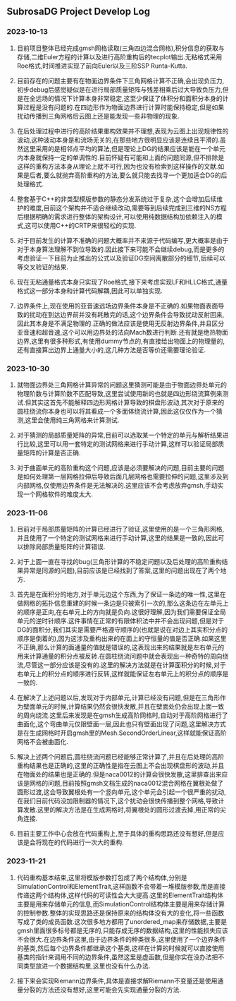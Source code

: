 ## SubrosaDG Project Develop Log

### 2023-10-13

1. 目前项目整体已经完成gmsh网格读取(三角四边混合网格),积分信息的获取与存储,二维Euler方程的计算以及进行高阶重构后的tecplot输出.无粘格式采用Roe格式,时间推进实现了前向Euler以及三阶SSP Runta-Kutta.

2. 目前存在的问题主要有在物面边界条件下三角网格计算不正确,会出现负压力,初步debug后感觉疑似是在进行局部质量矩阵与残差相乘后过大导致负压力,但是在全远场的情况下计算本身非常稳定,这至少保证了体积分和面积分本身的计算过程是没有问题的.在四边形作为物面边界进行计算时能保持稳定,但是如果扰动传播到三角网格后云图上还是能发现一些非物理的现象.

3. 在后处理过程中进行的高阶结果重构效果并不理想,表现为云图上出现规律性的波动,这种波动本身是和流场无关的,在那些地方很明显应该是连续且平滑的.虽然这里采用的是相邻点平均的算法,但是理论上DG的结果应该是能在一个单元内本身就保持一定的单调性的.目前怀疑有可能和上面的问题同源,但不排除是这样的重构方法本身从理论上就不可行,因为也没有检索到这样操作的文献.如果是后者,要么就抛弃高阶重构的方法,要么就只能去找寻一个更加适合DG的后处理格式.

4. 整套基于C++的非类型模版参数的静态分发系统过于复杂,这个会增加后续维护的难度,目前这个架构并不适合继续改动,需要等到后续完成到三维的NS方程后根据明确的需求进行整体的架构设计,可以使用纯数据结构加依赖注入的模式,这可以使用C++的CRTP来很轻松的实现.

5. 对于目前发生的计算不准确的问题大概率并不来源于代码编写,更大概率是由于对于本身算法理解不到位导致的.因此接下来可能不会继续debug,而是更多的考虑验证一下目前为止推出的公式以及验证DG空间离散部分的细节,后续可以等交叉验证的结果.

6. 现在无粘通量格式本身只实现了Roe格式,接下来考虑实现LF和HLLC格式,通量格式这一部分本身和计算代码解耦,因此可以单独实现.

7. 边界条件上,现在使用的亚音速远场边界条件本身是不正确的.如果物面表面导致的扰动在到达边界前并没有耗散完的话,这个边界条件会导致扰动反射回来,因此其本身是不满足物理的.正确的做法应该是使用无反射边界条件,并且区分亚音速和超音速,这个可以用边界处的法向Mach数进行判断.还有就是绝热物面边界,这里有很多种形式,有使用dummy节点的,有直接给出物面上的物理量的,还有直接算出边界上通量大小的,这几种方法是否等价还需要理论验证.

### 2023-10-30

1. 就物面边界处三角网格计算异常的问题这里猜测可能是由于物面边界处单元的物理阶数与计算阶数不匹配导致,这里尝试使用新的也就是四边形绕流算例来测试.但其实这首先不能解释四边形网格计算导致的棋盘形波动,其次对于原来的圆柱绕流你本身也可以将其看成一个多面体绕流计算,因此这仅仅作为一个猜测,这里会使用纯三角网格来计算测试.

2. 对于猜测的局部质量矩阵的异常,目前可以选取某一个特定的单元与解析结果进行比较,这里可以用一套特定的测试网格来进行手动计算,这样可以验证局部质量矩阵的计算是否正确.

3. 对于曲面单元的高阶重构这个问题,应该是必须要解决的问题,目前主要的问题是如何处理第一层网格拉伸后导致后面几层网格也需要拉伸的问题,这里涉及到内部网格,仅使用边界条件是无法解决的.这里应该不会考虑放弃gmsh,手动实现一个网格软件的难度太大.

### 2023-11-06

1. 目前对于局部质量矩阵的计算已经进行了验证,这里使用的是一个三角形网格,并且使用了一个特定的测试网格来进行手动计算,这里的结果是一致的,因此可以排除局部质量矩阵的计算错误.

2. 对于上面一直在寻找的bug(三角形计算的不稳定问题以及后处理的高阶重构结果异常是同源的问题),目前应该是已经找到了答案,这里的问题出现在了两个地方.

3. 首先是在面积分的地方,对于单元边这个东西,为了保证一条边的唯一性,这里在做网格的拓扑信息重建的时候一条边是只被索引一次的,那么这条边在左单元上的顺序是正向,在右单元上的方向就是负向.这很好理解,因为我们需要保证全局单元的逆时针顺序.这件事情在正常的有限体积法中并不会出现问题,但是对于DG的面积分,我们其实是需要严格遵守顺序的(也就是说在对边上其实积分点的顺序是倒着的),因为这涉及重构出来的在面上的守恒量的值是否正确.如果这里不正确,那么计算的面通量的值就是错误的,这表现出来的结果就是左右单元的用来计算通量的积分点被反转.在圆柱绕流问题中就会表现出一种奇特的周向绕流,尽管这一部分应该是没有的.这里的解决方法就是在计算面积分的时候,对于右单元上的积分点的顺序进行反转,这样就能保证左右单元上的积分点的顺序是一致的.

4. 在解决了上述问题以后,发现对于内部单元,计算已经没有问题,但是在三角形作为壁面单元的时候,计算结果仍然会很快发散,并且在壁面处仍会出现上面一致的周向绕流.这里后来发现是在gmsh生成高阶网格时,自动对于高阶网格进行了曲面化,这个弯曲单元仅限壁面一层,因此也只有壁面出现了问题,这里解决方式是在生成网格时开启gmsh里的Mesh.SecondOrderLinear,这样就能保证高阶网格不会被曲面化.

5. 解决上述两个问题后,圆柱绕流问题已经能够正常计算了,并且在后处理的高阶重构结果也是正确的,这里的正确性是指在云图上不会出现棋盘形的波动,并且在物面处的结果也是正确的.但是naca0012的计算会很快发散,这里排查出来应该是网格的问题,目前按照gmsh文档生成的naca0012混合网格在翼根处做了圆形过渡,这会导致翼根处有一个竖向单元,这个单元会引起一个很严重的扰动,在我们目前代码没加限制器的情况下,这个扰动会很快传播到整个网格,导致计算发散.这里的解决方法是在生成网格时,将翼根处的圆形过渡去掉,用正常的尖角连接.

6. 目前主要工作中心会放在代码重构上,至于具体的重构思路还没有想好,但是应该是会将现在的代码进行一次大的重构.

### 2023-11-21

1. 代码重构基本结束,这里将模版参数打包成了两个结构体,分别是SimulationControl和ElementTrait,这样函数不会带着一堆模版参数,而是直接传递这两个结构体,这样代码的可读性会大大提高.这里的ElementTrait结构体主要是用来存储单元的信息,而SimulationControl结构体主要是用来存储计算的控制参数.整体的实现思路还是保持原来的结构体没有大的变化,将一些函数写成了类的成员函数.这次很多地方都用了unordered_map来存储数据,主要是gmsh里面很多标号都是无序的,只能存成无序的数据结构,这里的性能损失应该不会很大.在边界条件这里,由于边界条件的种类很多,这里使用了一个边界条件的基类,然后每个边界条件都继承这个基类,这样在计算的时候就可以直接使用基类的指针来调用不同的边界条件,虽然这里是虚函数,但是你实在没办法把不同类型放进一个数据结构里,这里也没有什么办法.

2. 接下来会实现Riemann边界条件,具体是直接求解Riemann不变量还是使用通量分裂的方法还没有想好,这里可能会先实现通量分裂的方法.
